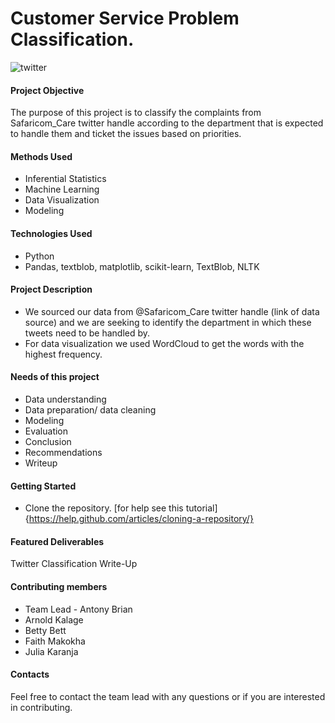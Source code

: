 # Customer Service Problem Classification.

![twitter](https://user-images.githubusercontent.com/109353419/211259124-6e9a63d5-ad5e-46a3-9911-5f9b0d00bdc7.jpeg)

#### Project Objective
The purpose of this project is to classify the complaints from Safaricom_Care twitter handle according to the department that is expected to handle them and ticket the issues based on priorities.

#### Methods Used 
* Inferential Statistics
* Machine Learning
* Data Visualization
* Modeling


#### Technologies Used
* Python
* Pandas, textblob, matplotlib, scikit-learn, TextBlob, NLTK


#### Project Description
* We sourced our data from @Safaricom_Care twitter handle (link of data source) and we are seeking to identify the department in which these tweets need to be handled by.
* For data visualization we used WordCloud to get the words with the highest frequency.

#### Needs of this project
* Data understanding
* Data preparation/ data cleaning
* Modeling
* Evaluation
* Conclusion
* Recommendations
* Writeup


#### Getting Started
* Clone the repository. [for help see this tutorial]{https://help.github.com/articles/cloning-a-repository/}


#### Featured Deliverables
Twitter Classification Write-Up

#### Contributing members
* Team Lead - Antony Brian
* Arnold Kalage
* Betty Bett
* Faith Makokha
* Julia Karanja


#### Contacts
Feel free to contact the team lead with any questions or if you are interested in contributing.

